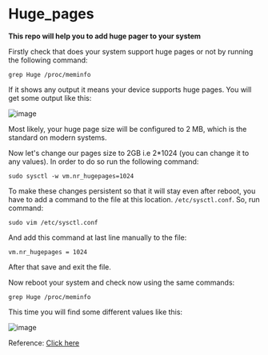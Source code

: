 # Huge_pages

**This repo will help you to add huge pager to your system**


Firstly check that does your system support huge pages or not by running the following command:
```
grep Huge /proc/meminfo
```
 If it shows any output it means your device supports huge pages.
 You will get some output like this:
 
![image](https://user-images.githubusercontent.com/98207888/204806320-32e689e2-363d-4ee7-93c0-a4ae368b8b9a.png)

Most likely, your huge page size will be configured to 2 MB, which is the standard on modern systems.

Now let's change our pages size to 2GB i.e 2*1024 (you can change it to any values).
In order to do so run the following command:
```
sudo sysctl -w vm.nr_hugepages=1024
```
To make these changes persistent so that it will stay even after reboot, you have to add a command to the file at this location.
`/etc/sysctl.conf`.
So, run command:
```
sudo vim /etc/sysctl.conf
```

And add this command  at last line manually to the file:
```
vm.nr_hugepages = 1024
```
After that save and exit the file.

Now reboot your system and check now using the same commands:
```
grep Huge /proc/meminfo
```

This time you will find some different values like this:

![image](https://user-images.githubusercontent.com/98207888/204807862-3b1cfd47-c18d-44b4-b8e2-f904113986dc.png)


Reference:
[Click here](https://wiki.debian.org/Hugepages)
